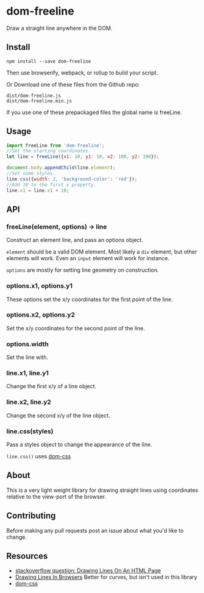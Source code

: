 dom-freeline
============

Draw a straight line anywhere in the DOM.

Install
-------

`npm install --save dom-freeline`

Then use browserify, webpack, or rollup to build your script.

Or Download one of these files from the Github repo:

    dist/dom-freeline.js
    dist/dom-freeline.min.js

If you use one of these prepackaged files the global name is freeLine.

Usage
-----

```javascript
import freeLine from 'dom-freeline';
//Set the starting coordinates.
let line = freeLine({x1: 10, y1: 10, x2: 100, y2: 100});

document.body.appendChild(line.element);
//Set some styles.
line.css({width: 2, 'background-color': 'red'});
//Add 10 to the first x property.
line.x1 = line.x1 + 10;
```

API
---

### freeLine(element, options) -> line

Construct an element line, and pass an options object.

`element` should be a valid DOM element. Most likely a `div` element, but other elements will work. Even an `input` element will work for instance.

`options` are mostly for setting line geometry on construction.

### options.x1, options.y1

These options set the x/y coordinates for the first point of the line.

### options.x2, options.y2

Set the x/y coordinates for the second point of the line.

### options.width

Set the line with.

### line.x1, line.y1

Change the first x/y of a line object.

### line.x2, line.y2

Change the second x/y of the line object.

### line.css(styles)

Pass a styles object to change the appearance of the line.

`line.css()` uses [dom-css](https://github.com/mattdesl/dom-css)

About
-----

This is a very light weight library for drawing straight lines using coordinates relative to the view-port of the browser.

Contributing
------------

Before making any pull requests post an issue about what you'd like to change.

Resources
---------

* [stackoverflow question: Drawing Lines On An HTML Page](http://stackoverflow.com/questions/4270485/drawing-lines-on-html-page)
* [Drawing Lines In Browsers](https://www.codeproject.com/Articles/16564/Drawing-lines-in-Mozilla-based-browsers-and-the-In)
    Better for curves, but isn't used in this library
* [dom-css](https://www.npmjs.com/package/dom-css)

